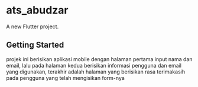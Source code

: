 # ats_abudzar

A new Flutter project.

## Getting Started

projek ini berisikan aplikasi mobile dengan halaman pertama input nama dan email, lalu pada halaman kedua berisikan informasi pengguna dan email yang digunakan, terakhir adalah halaman yang berisikan rasa terimakasih pada pengguna yang telah mengisikan form-nya
